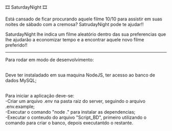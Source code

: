 🎞️ SaturdayNight 🎞️<br>

Está cansado de ficar procurando aquele filme 10/10 para assistir em suas noites de sábado com a cremosa? SatrudayNight pode te ajudar!! <br>

SaturdayNight lhe indica um filme aleatório dentro das sua preferencias que lhe ajudarão a economizar tempo e a encontrar aquele novo filme preferido!!<br>

-------------------------------------------------------------------------------------------------------------------------------------------------------------------

Para rodar em modo de desenvolvimento:<br><br>

Deve ter instaladado em sua maquina NodeJS, ter acesso ao banco de dados MySQL;<br><br>

Para iniciar a aplicação deve-se: <br>
-Criar um arquivo .env na pasta raiz do server, seguindo o arquivo .env.example;<br>
-Executar o comando "node ." para instalar as dependencias;<br>
-Executar o conteudo do arquivo "Script_BD", primeiro utilizando o comando para criar o banco, depois executantdo o restante.<br>


